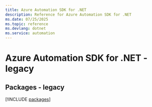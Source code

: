 ```yaml
---
title: Azure Automation SDK for .NET
description: Reference for Azure Automation SDK for .NET
ms.date: 07/25/2025
ms.topic: reference
ms.devlang: dotnet
ms.service: automation
---
```

# Azure Automation SDK for .NET - legacy
## Packages - legacy
[!INCLUDE [packages](automation-index.md)]